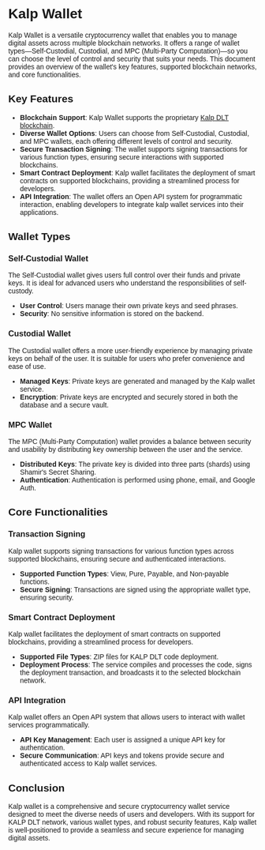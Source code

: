 <style>body { font-family: "Source Sans 3", sans-serif!important; }</style>

<link href="https://fonts.googleapis.com/css2?family=Source+Sans+3:ital,wght@0,200..900;1,200..900&display=swap" rel="stylesheet">
<link rel="stylesheet" href="https://fonts.googleapis.com/icon?family=Material+Icons">

# Kalp Wallet 

Kalp Wallet is a versatile cryptocurrency wallet that enables you to manage digital assets across multiple blockchain networks. It offers a range of wallet types—Self-Custodial, Custodial, and MPC (Multi-Party Computation)—so you can choose the level of control and security that suits your needs. This document provides an overview of the wallet's key features, supported blockchain networks, and core functionalities.

## Key Features

- **Blockchain Support**: Kalp Wallet supports the proprietary [Kalp DLT blockchain](Kalp-DLT.md).
- **Diverse Wallet Options**: Users can choose from Self-Custodial, Custodial, and MPC wallets, each offering different levels of control and security.
- **Secure Transaction Signing**: The wallet supports signing transactions for various function types, ensuring secure interactions with supported blockchains.
- **Smart Contract Deployment**: Kalp wallet facilitates the deployment of smart contracts on supported blockchains, providing a streamlined process for developers.
- **API Integration**: The wallet offers an Open API system for programmatic interaction, enabling developers to integrate kalp wallet services into their applications.


## Wallet Types

### Self-Custodial Wallet

The Self-Custodial wallet gives users full control over their funds and private keys. It is ideal for advanced users who understand the responsibilities of self-custody.

- **User Control**: Users manage their own private keys and seed phrases.
- **Security**: No sensitive information is stored on the backend.

### Custodial Wallet

The Custodial wallet offers a more user-friendly experience by managing private keys on behalf of the user. It is suitable for users who prefer convenience and ease of use.

- **Managed Keys**: Private keys are generated and managed by the Kalp wallet service.
- **Encryption**: Private keys are encrypted and securely stored in both the database and a secure vault.

### MPC Wallet

The MPC (Multi-Party Computation) wallet provides a balance between security and usability by distributing key ownership between the user and the service.

- **Distributed Keys**: The private key is divided into three parts (shards) using Shamir's Secret Sharing.
- **Authentication**: Authentication is performed using phone, email, and Google Auth.

## Core Functionalities

### Transaction Signing

Kalp wallet supports signing transactions for various function types across supported blockchains, ensuring secure and authenticated interactions.

- **Supported Function Types**: View, Pure, Payable, and Non-payable functions.
- **Secure Signing**: Transactions are signed using the appropriate wallet type, ensuring security.

### Smart Contract Deployment

Kalp wallet facilitates the deployment of smart contracts on supported blockchains, providing a streamlined process for developers.

- **Supported File Types**: ZIP files for KALP DLT code deployment.
- **Deployment Process**: The service compiles and processes the code, signs the deployment transaction, and broadcasts it to the selected blockchain network.

### API Integration

Kalp wallet offers an Open API system that allows users to interact with wallet services programmatically.

- **API Key Management**: Each user is assigned a unique API key for authentication.
- **Secure Communication**: API keys and tokens provide secure and authenticated access to Kalp wallet services.

## Conclusion

Kalp wallet is a comprehensive and secure cryptocurrency wallet service designed to meet the diverse needs of users and developers. With its support for KALP DLT network, various wallet types, and robust security features, Kalp wallet is well-positioned to provide a seamless and secure experience for managing digital assets.